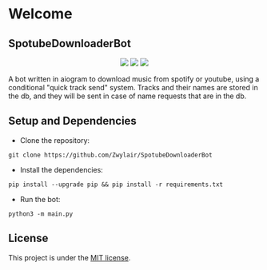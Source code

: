 # Welcome
## SpotubeDownloaderBot

<p align="center">
    <img src="https://img.shields.io/badge/python-3.11-green?logo=python&logoColor=white&style=for-the-badge">
    <img src="https://img.shields.io/badge/LICENSE-MIT-green?style=for-the-badge">
    <img src="https://img.shields.io/github/languages/code-size/ZeroBossSq/SpotubeDownloaderBot?style=for-the-badge">
</p>

A bot written in aiogram to download music from spotify or youtube, using a conditional "quick track send" system. Tracks and their names are stored in the db, and they will be sent in case of name requests that are in the db.

## Setup and Dependencies
* Clone the repository:
```
git clone https://github.com/Zwylair/SpotubeDownloaderBot
```

* Install the dependencies:
```
pip install --upgrade pip && pip install -r requirements.txt
```

* Run the bot:
```
python3 -m main.py
```

## License

This project is under the [MIT license](./LICENSE).
